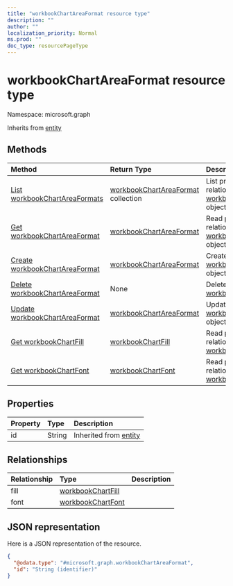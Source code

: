 ```yaml
---
title: "workbookChartAreaFormat resource type"
description: ""
author: ""
localization_priority: Normal
ms.prod: ""
doc_type: resourcePageType
---
```


# workbookChartAreaFormat resource type


Namespace: microsoft.graph




Inherits from [entity](../resources/entity.md)

## Methods
|Method|Return Type|Description|
|:---|:---|:---|
|[List workbookChartAreaFormats](../api/workbookchartareaformat-list.md)|[workbookChartAreaFormat](../resources/workbookchartareaformat.md) collection|List properties and relationships of the [workbookChartAreaFormat](../resources/workbookchartareaformat.md) objects.|
|[Get workbookChartAreaFormat](../api/workbookchartareaformat-get.md)|[workbookChartAreaFormat](../resources/workbookchartareaformat.md)|Read properties and relationships of the [workbookChartAreaFormat](../resources/workbookchartareaformat.md) object.|
|[Create workbookChartAreaFormat](../api/workbookchartareaformat-create.md)|[workbookChartAreaFormat](../resources/workbookchartareaformat.md)|Create a new [workbookChartAreaFormat](../resources/workbookchartareaformat.md) object.|
|[Delete workbookChartAreaFormat](../api/workbookchartareaformat-delete.md)|None|Deletes a [workbookChartAreaFormat](../resources/workbookchartareaformat.md).|
|[Update workbookChartAreaFormat](../api/workbookchartareaformat-update.md)|[workbookChartAreaFormat](../resources/workbookchartareaformat.md)|Update the properties of a [workbookChartAreaFormat](../resources/workbookchartareaformat.md) object.|
|[Get workbookChartFill](../api/workbookchartfill-get.md)|[workbookChartFill](../resources/workbookchartfill.md)|Read properties and relationships of the [workbookChartFill](../resources/workbookchartfill.md) object.|
|[Get workbookChartFont](../api/workbookchartfont-get.md)|[workbookChartFont](../resources/workbookchartfont.md)|Read properties and relationships of the [workbookChartFont](../resources/workbookchartfont.md) object.|

## Properties
|Property|Type|Description|
|:---|:---|:---|
|id|String| Inherited from [entity](../resources/entity.md)|

## Relationships
|Relationship|Type|Description|
|:---|:---|:---|
|fill|[workbookChartFill](../resources/workbookchartfill.md)||
|font|[workbookChartFont](../resources/workbookchartfont.md)||

## JSON representation
Here is a JSON representation of the resource.
<!-- {
  "blockType": "resource",
  "keyProperty": "id",
  "@odata.type": "microsoft.graph.workbookChartAreaFormat",
  "baseType": "microsoft.graph.entity",
  "openType": false
}
-->
``` json
{
  "@odata.type": "#microsoft.graph.workbookChartAreaFormat",
  "id": "String (identifier)"
}
```

